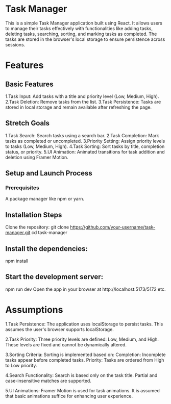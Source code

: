 # Task Manager

This is a simple Task Manager application built using React. It allows users to manage their tasks effectively with functionalities like adding tasks, deleting tasks, searching, sorting, and marking tasks as completed. The tasks are stored in the browser's local storage to ensure persistence across sessions.
# Features
## Basic Features
1.Task Input: Add tasks with a title and priority level (Low, Medium, High).
2.Task Deletion: Remove tasks from the list.
3.Task Persistence: Tasks are stored in local storage and remain available after refreshing the page.
## Stretch Goals
1.Task Search: Search tasks using a search bar.
2.Task Completion: Mark tasks as completed or uncompleted.
3.Priority Setting: Assign priority levels to tasks (Low, Medium, High).
4.Task Sorting: Sort tasks by title, completion status, or priority.
5.UI Animation: Animated transitions for task addition and deletion using Framer Motion.

## Setup and Launch Process
### Prerequisites
A package manager like npm or yarn.
## Installation Steps
Clone the repository:
git clone https://github.com/your-username/task-manager.git
cd task-manager
## Install the dependencies:
npm install
## Start the development server:
npm run dev
Open the app in your browser at http://localhost:5173/5172 etc.

# Assumptions
1.Task Persistence:
The application uses localStorage to persist tasks. This assumes the user's browser supports localStorage.

2.Task Priority:
Three priority levels are defined: Low, Medium, and High. These levels are fixed and cannot be dynamically altered.

3.Sorting Criteria:
Sorting is implemented based on:
Completion: Incomplete tasks appear before completed tasks.
Priority: Tasks are ordered from High to Low priority.

4.Search Functionality:
Search is based only on the task title. Partial and case-insensitive matches are supported.

5.UI Animations:
Framer Motion is used for task animations. It is assumed that basic animations suffice for enhancing user experience.
